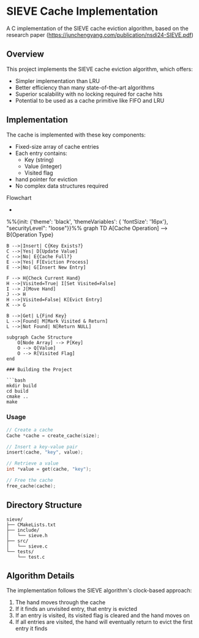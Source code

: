 # SIEVE Cache Implementation

A C implementation of the SIEVE cache eviction algorithm, based on the research paper (https://junchengyang.com/publication/nsdi24-SIEVE.pdf)

## Overview

This project implements the SIEVE cache eviction algorithm, which offers:
- Simpler implementation than LRU
- Better efficiency than many state-of-the-art algorithms
- Superior scalability with no locking required for cache hits
- Potential to be used as a cache primitive like FIFO and LRU

## Implementation

The cache is implemented with these key components:
- Fixed-size array of cache entries
- Each entry contains:
  - Key (string)
  - Value (integer)
  - Visited flag
-  hand pointer for eviction
- No complex data structures required

Flowchart
- ```mermaid
%%{init: {'theme': 'black', 'themeVariables': { 'fontSize': '16px'}, "securityLevel": "loose"}}%%
graph TD
    A[Cache Operation] --> B{Operation Type}
    
    B -->|Insert| C{Key Exists?}
    C -->|Yes| D[Update Value]
    C -->|No| E{Cache Full?}
    E -->|Yes| F[Eviction Process]
    E -->|No| G[Insert New Entry]
    
    F --> H{Check Current Hand}
    H -->|Visited=True| I[Set Visited=False]
    I --> J[Move Hand]
    J --> H
    H -->|Visited=False| K[Evict Entry]
    K --> G
    
    B -->|Get| L{Find Key}
    L -->|Found| M[Mark Visited & Return]
    L -->|Not Found| N[Return NULL]
    
    subgraph Cache Structure
        O[Node Array] --> P[Key]
        O --> Q[Value]
        O --> R[Visited Flag]
    end
```
### Building the Project

```bash
mkdir build
cd build
cmake ..
make
```

### Usage

```c
// Create a cache
Cache *cache = create_cache(size);

// Insert a key-value pair
insert(cache, "key", value);

// Retrieve a value
int *value = get(cache, "key");

// Free the cache
free_cache(cache);
```

## Directory Structure

```
sieve/
├── CMakeLists.txt
├── include/
│   └── sieve.h
├── src/
│   └── sieve.c
└── tests/
    └── test.c
```

## Algorithm Details

The implementation follows the SIEVE algorithm's clock-based approach:
1. The hand moves through the cache
2. If it finds an unvisited entry, that entry is evicted
3. If an entry is visited, its visited flag is cleared and the hand moves on
4. If all entries are visited, the hand will eventually return to evict the first entry it finds

